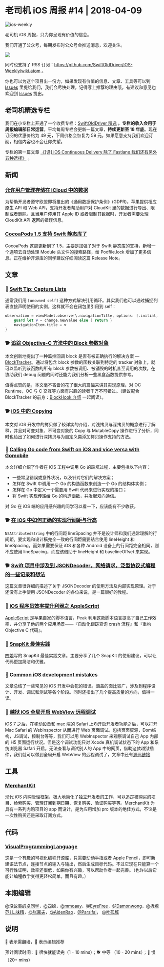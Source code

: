 # 老司机 iOS 周报 #14 | 2018-04-09

![ios-weekly](https://github.com/SwiftOldDriver/iOS-Weekly/blob/master/assets/ios-weekly.png)

老司机 iOS 周报，只为你呈现有价值的信息。

我们开通了公众号，每期发布时公众号会推送消息，欢迎关注。

![](https://github.com/SwiftOldDriver/iOS-Weekly/blob/master/assets/qrcode_for_wechat.jpg?raw=true)

同时也支持了 RSS 订阅：https://github.com/SwiftOldDriver/iOS-Weekly/wiki.atom 。

你也可以为这个项目出一份力，如果发现有价值的信息、文章、工具等可以到 [Issues](https://github.com/SwiftOldDriver/iOS-Weekly/issues) 里提给我们，我们会尽快处理。记得写上推荐的理由哦。有建议和意见也欢迎到 [Issues](https://github.com/SwiftOldDriver/iOS-Weekly/issues) 提出。

## 老司机精选专栏

我们在小专栏上开通了一个收费专栏：[SwiftOldDriver 精选](https://xiaozhuanlan.com/olddriver-selection) 。**专栏的收入会用于周报编辑部日常运营**。平均每周专栏会更新一篇文章，**持续更新至 18 年底**。现在订阅的优惠价格为 49 元，下周价格会恢复为 59 元。如果愿意支持我们欢迎订阅，相信内容也不会让你失望。

专栏的第一篇文章 [《[译] iOS Continuous Delivery 除了 Fastlane 我们还有另外五种选择》](https://xiaozhuanlan.com/topic/3657948012) 。

## 新闻

### [允许用户管理存储在 iCloud 中的数据](https://developer.apple.com/support/allowing-users-to-manage-data/)

为帮助开发者遵守欧盟即将推出的《通用数据保护条例》(GDPR)，苹果提供相应原生 API 和 Web API，支持开发者帮助用户对 CloudKit 里的数据进行导出、限制或者删除。且当用户停用其 Apple ID 或者限制其数据时，开发者需要处理 CloudKit API 返回的错误信息。

### [CocoaPods 1.5 支持 Swift 静态库了](http://blog.cocoapods.org/CocoaPods-1.5.0/)

CocoaPods 这周更新到了 1.5，主要是加强了对于 Swift 静态库的支持，新增一个选项去自动处理 Module 头文件的搜索路径，给 Podfile.lock 增加了更多信息。正在维护开源库的同学建议仔细阅读这篇 Release Note。

## 文章

### 🐎 [Swift Tip: Capture Lists](https://www.objc.io/blog/2018/04/03/caputure-lists/)

通常我们用 `[unowned self]` 这种方式解决引用循环。其实我们也可以通过捕捉列表直接声明使用的实例，这样就不会在闭包里引用到 self：

``` swift
observation = viewModel.observe(\.navigationTitle, options: [.initial, .new]) { [navigationItem] _, change in
    guard let v = change.newValue else { return }
    navigationItem.title = v
}

```

### 🐕 [追踪 Objective-C 方法中的 Block 参数对象](http://yulingtianxia.com/blog/2018/03/31/Track-Block-Arguments-of-Objective-C-Method/)

本文创新地提出了一种监控回调 block 是否有被正确执行的解决方案 — [BlockTracker](https://github.com/yulingtianxia/BlockTracker)。通过将包含 block 参数的函数关联到特定的 tracker 对象上，就可以监听到该函数的所有 block 参数被调用、被销毁的时机甚至调用的次数。在协助我们 debug 问题的同时还能为我们分析一些黑盒函数提供参考。

值得点赞的是，本文毫不吝啬的花了很大的篇幅来讲其实现原理，对 OC Runtime，OC 与 C 交互等方面有兴趣的读者千万不可错过。（建议配合 BlockTracker 的前身：[BlockHook 介绍](http://yulingtianxia.com/blog/2018/02/28/Hook-Objective-C-Block-with-Libffi/) 一起阅读）。

### 🐕 [iOS 中的 Copying](https://joeshang.github.io/2018/04/04/ios-copying/)

本文对 iOS 开发中的拷贝做了较详实的介绍，对浅拷贝与深拷贝的概念进行了解释，并且对可变对象、不可变对象的 Copy 与 MutableCopy 操作进行了分析，同时也给出了如何进行深拷贝与为自定义类添加拷贝操作支持的方法。

### 🐢 [Calling Go code from Swift on iOS and vice versa with Gomobile](https://medium.com/@matryer/tutorial-calling-go-code-from-swift-on-ios-and-vice-versa-with-gomobile-7925620c17a4)

本文详细介绍了作者在 iOS 工程中调用 Go 的踩坑过程，主要包括以下内容：

- 一些常见错误或意外状况，以及针对它们的解决方案；
- 怎样在 Swift 中调用一个 Go 的构造函数来创造一个 Go 的结构体实例；
- 怎样在 Go 中定义一个需要用 Swift 代码来进行实现的接口；
- 将 Swift 实现传递给 Go 的构造函数，并发起双向通信。

对 Go 在 iOS 端的应用感兴趣的同学可以看一下，应该能有不少收获。

### 🐕 [在 iOS 中如何正确的实现行间距与行高](https://juejin.im/post/5abc54edf265da23826e0dc9)

`NSAttributedString` 中的行间距 lineSpacing 并不是设计师和我们通常理解的行间距，要实现和设计稿完全一致的行间距需要结合使用 lineHeight 和 lineSpacing。而如果需要保证 iOS 和各种 Android 设备上的行间距完全相同，则不应使用 lineSpacing，而应该借助于 lineHeight 和 baselineOffset 来实现。

### 🐕 [Swift 项目中涉及到 JSONDecoder，网络请求，泛型协议式编程的一些记录和想法](https://ming1016.github.io/2018/04/02/record-and-think-about-swift-project-jsondecoder-networking-and-pop/)

这篇文章很详细的描述了关于 JSONDecoder 的使用方法及内部实现原理。对于还没有上手使用 JSONDecoder 的各位来说，是一篇很好的教程。

### 🐎 [iOS 程序员效率提升利器之 AppleScript](http://mrpeak.cn/blog/ios-applescript/)

[AppleScript](https://developer.apple.com/library/content/documentation/AppleScript/Conceptual/AppleScriptLangGuide/introduction/ASLR_intro.html) 是苹果自家的脚本语言，Peak 利用这款脚本语言提高了自己工作效率，并分享了他的两个应用场景——『自动化跟踪查询 crash 流程』和『重构 Objective C 代码』。

### 🐎 [SnapKit 最佳实践](https://juejin.im/post/5ac6330d518825558a06da47)

[四娘](https://kemchenj.github.io/2018-04-05/)写的 SnapKit 最佳实践文章。主要分享了几个 SnapKit 的使用建议，可以让代码更加简洁和优雅。

### 🐢 [Common iOS development mistakes](https://blog.netcetera.com/common-ios-development-mistakes-28719ba1a6fc)

文章总结了一些常见的 iOS 开发中会犯的错误。涵盖的面比较广，涉及到程序设计、开发、调试和测试等各个阶段。同时还指出了几个提高质量的方向，值得一读。

### 🚧 [越狱 iOS 全局开启 WebView 远程调试](https://blog.chichou.me/%E8%B6%8A%E7%8B%B1-ios-%E5%85%A8%E5%B1%80%E5%BC%80%E5%90%AF-webview-%E8%BF%9C%E7%A8%8B%E8%B0%83%E8%AF%95-4b27cb361cd0)

iOS 7 之后，在移动设备和 mac 端的 Safari 上均开启开发者功能之后，可以打开 Mac Safari 的 WebInspector 从而进行 Web 页面调试。包括页面资源，Dom结构，JS调试，控制台等等，我们可以用 WebInspector 来观察调试自己 App 内部的 H5 页面运行状况。但是这个调试功能只对 Xcode 真机调试状态下的 App 和系统浏览器 Safari 开启，无法查看与调试别人的 App 中的网页，借助这款越狱插件，我们就可以做到全局开启 WebView 的远程调试了，文章中还有[源码链接](https://github.com/ChiChou/GlobalWebInspect)

## 工具

### [MerchantKit](https://github.com/benjaminmayo/merchantkit)

现代 iOS 内购管理框架，极大地简化了独立开发者的工作，可以追踪被购买的项目、检索购买、管理订阅到期日期、恢复购买、验证购买等等。MerchantKit 为具有一系列内购项目的 app 而设计，是为应用增加 pro 版本的绝佳方式，不论是一次性购买还是采取订阅方式。

## 代码

### [VisualProgrammingLanguage](https://github.com/NathanFlurry/VisualProgrammingLanguage)

这是一个有趣的可视化编程开源库，只需要动动手指或者 Apple Pencil，即可新建语法节点，连接节点的输入与输出，然后生成目标代码。不过它现在只能算一个可行性证明，效率还很低，如果你有兴趣，可以帮助作者一起完善。（也许以后它能让编程教学变得更轻松简单，而且有趣。）

## 本期编辑

[@没故事的卓同学](https://weibo.com/1926303682/profile)，[@四娘](https://kemchenj.github.io)，[@mmoaay](https://weibo.com/u/1302422271)，[@EyreFree](https://weibo.com/eyrefree777)，[@Damonwong](https://weibo.com/damonone)，[@折腾范儿_味精](http://weibo.com/agvicking)，[@张嘉夫](https://weibo.com/2949394297)，[@AidenRao](https://weibo.com/AidenRao)，[@Parsifal](https://weibo.com/parsifalchang)， [@叶孤城](https://weibo.com/u/1438670852)

## 说明

🚧 表示需翻墙，🌟 表示编辑推荐

预计阅读时间：🐎 很快就能读完（1 - 10 mins）；🐕 中等 （10 - 20 mins）；🐢 慢（20+ mins）


